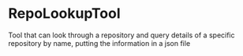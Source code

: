 # RepoLookupTool
Tool that can look through a repository and query details of a specific repository by name, putting the information in a json file
